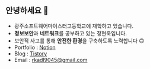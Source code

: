 ## 안녕하세요 👋
* 광주소프트웨어마이스터고등학교에 재학하고 있습니다.
* **정보보안**과 **네트워크**를 공부하고 있는 정현욱입니다.
* 보안적 사고를 통해 **안전한 환경**을 구축하도록 노력합니다 🙃
* Portfolio : [Notion](https://na-jjang-ssae.notion.site/Portfolio-e34536404bd34e0d93cba76e83d790b4?pvs=4)
* Blog : [Tistory](https://na-jjang-ssae.tistory.com/)
* Email : rkadl9045@gmail.com
